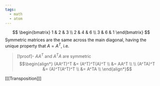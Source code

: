 ```yaml
---
tags:
  - math
  - atom
---
```

$$
\begin{bmatrix}
	1 & 2 & 3 \\
	2 & 4 & 6 \\ 
	3 & 6 & 1	
\end{bmatrix}
$$
Symmetric matrices are the same across the main diagonal, having the unique property that $A = A^T$, i.e.

> [!proof]- $AA^T$ and $A^TA$ are symmetric
> $$\begin{align*}
> 	(AA^T)^T &= (A^T)^T(A)^T \\
>	 &= AA^T \\
>	 \\
> 	(A^TA)^T &= (A)^T(A^T)^T \\
> 	&= A^TA \\
> \end{align*}$$

\[[[Transposition]]\]